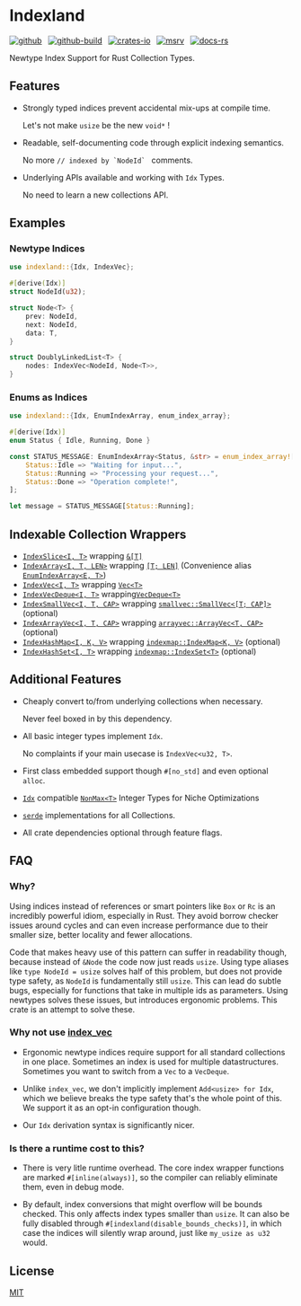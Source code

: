 # Indexland

[![github]](https://github.com/cmrschwarz/indexland/tree/main/crates/indexland)&ensp;
[![github-build]](https://github.com/cmrschwarz/indexland/actions/workflows/ci.yml)&ensp;
[![crates-io]](https://crates.io/crates/indexland)&ensp;
[![msrv]](https://crates.io/crates/indexland)&ensp;
[![docs-rs]](https://docs.rs/indexland)&ensp;

[github]: https://img.shields.io/badge/cmrschwarz/indexland-8da0cb?&labelColor=555555&logo=github
[github-build]: https://github.com/cmrschwarz/indexland/actions/workflows/ci.yml/badge.svg
[crates-io]: https://img.shields.io/crates/v/indexland.svg?logo=rust
[msrv]: https://img.shields.io/crates/msrv/indexland?logo=rust
[docs-rs]: https://img.shields.io/badge/docs.rs-indexland-66c2a5?logo=docs.rs

Newtype Index Support for Rust Collection Types.

## Features
- Strongly typed indices prevent accidental mix-ups at compile time.

  Let's not make `usize` be the new `void*` !

- Readable, self-documenting code through explicit indexing semantics.

  No more ```// indexed by `NodeId` ``` comments.

- Underlying APIs available and working with `Idx` Types.

  No need to learn a new collections API.


## Examples
### Newtype Indices
```rust
use indexland::{Idx, IndexVec};

#[derive(Idx)]
struct NodeId(u32);

struct Node<T> {
    prev: NodeId,
    next: NodeId,
    data: T,
}

struct DoublyLinkedList<T> {
    nodes: IndexVec<NodeId, Node<T>>,
}
```

### Enums as Indices
```rust
use indexland::{Idx, EnumIndexArray, enum_index_array};

#[derive(Idx)]
enum Status { Idle, Running, Done }

const STATUS_MESSAGE: EnumIndexArray<Status, &str> = enum_index_array![
    Status::Idle => "Waiting for input...",
    Status::Running => "Processing your request...",
    Status::Done => "Operation complete!",
];

let message = STATUS_MESSAGE[Status::Running];
```

## Indexable Collection Wrappers
- [`IndexSlice<I, T>`](crate::IndexSlice)
  wrapping [`&[T]`](std::slice)
- [`IndexArray<I, T, LEN>`](crate::IndexArray)
  wrapping [`[T; LEN]`](std::array) (Convenience alias [`EnumIndexArray<E, T>`](crate::EnumIndexArray))
- [`IndexVec<I, T>`](crate::IndexVec)
  wrapping [`Vec<T>`](alloc::vec::Vec)
- [`IndexVecDeque<I, T>`](crate::IndexVecDeque)
  wrapping[`VecDeque<T>`](std::collections::VecDeque)
- [`IndexSmallVec<I, T, CAP>`](crate::IndexSmallVec)
  wrapping [`smallvec::SmallVec<[T; CAP]>`](smallvec::SmallVec) (optional)
- [`IndexArrayVec<I, T, CAP>`](crate::IndexArrayVec)
  wrapping [`arrayvec::ArrayVec<T, CAP>`](arrayvec::ArrayVec) (optional)
- [`IndexHashMap<I, K, V>`](crate::IndexHashMap)
  wrapping [`indexmap::IndexMap<K, V>`](indexmap::IndexMap) (optional)
- [`IndexHashSet<I, T>`](crate::IndexHashSet)
  wrapping [`indexmap::IndexSet<T>`](indexmap::IndexSet) (optional)


## Additional Features

- Cheaply convert to/from underlying collections when necessary.

  Never feel boxed in by this dependency.

- All basic integer types implement `Idx`.

  No complaints if your main usecase is `IndexVec<u32, T>`.

- First class embedded support though `#[no_std]` and even optional `alloc`.

- [`Idx`](crate::Idx) compatible [`NonMax<T>`](crate::nonmax) Integer Types for Niche Optimizations

- [`serde`](::serde) implementations for all Collections.

- All crate dependencies optional through feature flags.

## FAQ

### Why?
Using indices instead of references or smart pointers like `Box` or `Rc`
is an incredibly powerful idiom, especially in Rust.
They avoid borrow checker issues around cycles and can even increase
performance due to their smaller size, better locality and fewer allocations.

Code that makes heavy use of this pattern can suffer in readability though,
because instead of `&Node` the code now just reads `usize`. Using type aliases like
`type NodeId = usize` solves half of this problem, but does not provide type
safety, as `NodeId` is fundamentally still `usize`. This can lead do subtle
bugs, especially for functions that take in multiple ids as parameters.
Using newtypes solves these issues, but introduces ergonomic problems.
This crate is an attempt to solve these.


### Why not use [index_vec](https://docs.rs/index_vec/latest/index_vec/index.html)
- Ergonomic newtype indices require support for all standard collections in one place.
  Sometimes an index is used for multiple datastructures.
  Sometimes you want to switch from a `Vec` to a `VecDeque`.

- Unlike `index_vec`, we don't implicitly implement `Add<usize> for Idx`,
  which we believe breaks the type safety that's the whole point of this.
  We support it as an opt-in configuration though.

- Our `Idx` derivation syntax is significantly nicer.

### Is there a runtime cost to this?
- There is very litle runtime overhead. The core index wrapper functions are marked `#[inline(always)]`,
  so the compiler can reliably eliminate them, even in debug mode.

- By default, index conversions that might overflow will be bounds checked.
  This only affects index types smaller than `usize`.
  It can also be fully disabled through `#[indexland(disable_bounds_checks)]`,
  in which case the indices will silently wrap around, just like
  `my_usize as u32` would.



## License
[MIT](../../LICENSE)
